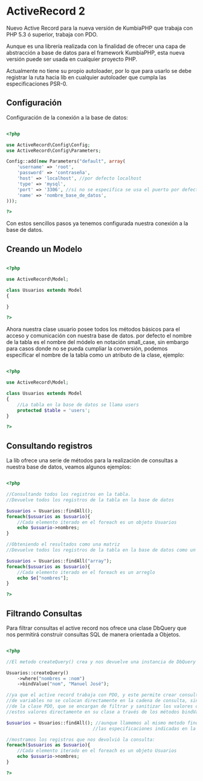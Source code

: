 ActiveRecord 2
==============

Nuevo Active Record para la nueva versión de KumbiaPHP que trabaja con PHP 5.3 ó superior, trabaja con PDO.

Aunque es una librería realizada con la finalidad de ofrecer una capa de abstracción a base de datos para el
framework KumbiaPHP, esta nueva versión puede ser usada en cualquier proyecto PHP.

Actualmente no tiene su propio autoloader, por lo que para usarlo se debe registrar la ruta hacia lib en
cualquier autoloader que cumpla las especificaciones PSR-0.

Configuración
-------------
Configuración de la conexión a la base de datos:

```php

<?php

use ActiveRecord\Config\Config;
use ActiveRecord\Config\Parameters;

Config::add(new Parameters("default", array(
    'username' => 'root',
    'password' => 'contraseña',
    'host' => 'localhost', //por defecto localhost
    'type' => 'mysql',
    'port' => '3306', //si no se especifica se usa el puerto por defecto del gestor de base de datos usado.
    'name' => 'nombre_base_de_datos',
)));

?>
```

Con estos sencillos pasos ya tenemos configurada nuestra conexión a la base de datos.

Creando un Modelo
-----------------

```php

<?php

use ActiveRecord\Model;

class Usuarios extends Model
{

}

?>
```

Ahora nuestra clase usuario posee todos los métodos básicos para el acceso y comunicación con nuestra base de datos.
por defecto el nombre de la tabla es el nombre del módelo en notación small_case, sin embargo para casos donde no se
pueda cumpliar la conversión, podemos especificar el nombre de la tabla como un atributo de la clase, ejemplo:

```php

<?php

use ActiveRecord\Model;

class Usuarios extends Model
{
    //La tabla en la base de datos se llama users
    protected $table = 'users';
}

?>
```

Consultando registros
---------------------
La lib ofrece una serie de métodos para la realización de consultas a nuestra base de datos, veamos algunos ejemplos:

```php

<?php

//Consultando todos los registros en la tabla.
//Devuelve todos los registros de la tabla en la base de datos

$usuarios = Usuarios::findAll();
foreach($usuarios as $usuario){
    //Cada elemento iterado en el foreach es un objeto Usuarios
    echo $usuario->nombres;
}

//Obteniendo el resultados como una matriz
//Devuelve todos los registros de la tabla en la base de datos como un arreglo.

$usuarios = Usuarios::findAll("array");
foreach($usuarios as $usuario){
    //Cada elemento iterado en el foreach es un arreglo
    echo $e["nombres"];
}

?>
```

Filtrando Consultas
-------------------

Para filtrar consultas el active record nos ofrece una clase DbQuery que nos permitirá construir
consultas SQL de manera orientada a Objetos.

```php

<?php

//El metodo createQuery() crea y nos devuelve una instancia de DbQuery

Usuarios::createQuery()
    ->where("nombres = :nom")
    ->bindValue("nom", "Manuel José");

//ya que el active record trabaja con PDO, y este permite crear consultas preparadas, es decir, los valores
//de variables no se colocan directamente en la cadena de consulta, sino que se pasan a traves de métodos
//de la clase PDO, que se encargan de filtrar y sanitizar los valores de la consulta, el DbQuery permite establecer
//estos valores directamente en su clase a través de los métodos bindValue($param,$value) y bind($params).

$usuarios = Usuarios::findAll(); //aunque llamemos al mismo metodo findAll, esté va a filtrar los datos por medio de
                                //las especificaciones indicadas en la instancia del DbQuery.

//mostramos los registros que nos devolvió la consulta:
foreach($usuarios as $usuario){
    //Cada elemento iterado en el foreach es un objeto Usuarios
    echo $usuario->nombres;
}

?>
```
